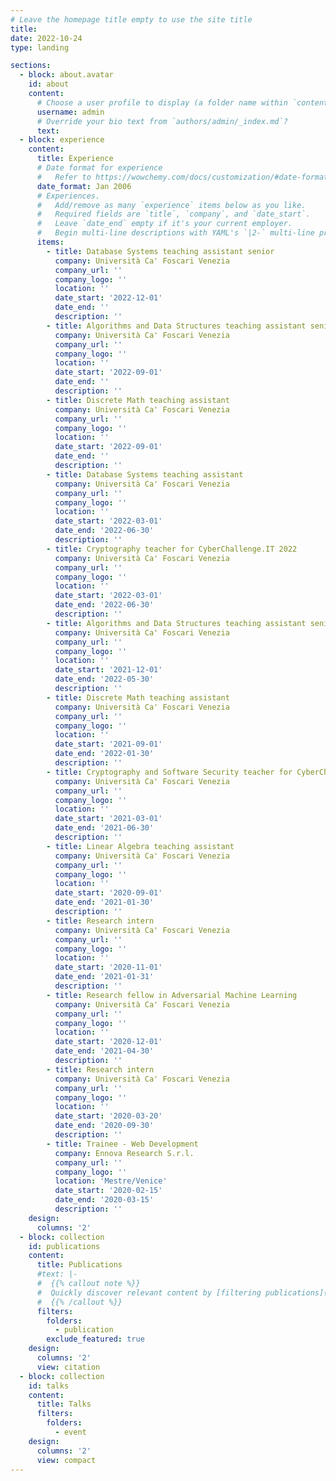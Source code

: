 ```yaml
---
# Leave the homepage title empty to use the site title
title:
date: 2022-10-24
type: landing

sections:
  - block: about.avatar
    id: about
    content:
      # Choose a user profile to display (a folder name within `content/authors/`)
      username: admin
      # Override your bio text from `authors/admin/_index.md`?
      text:
  - block: experience
    content:
      title: Experience
      # Date format for experience
      #   Refer to https://wowchemy.com/docs/customization/#date-format
      date_format: Jan 2006
      # Experiences.
      #   Add/remove as many `experience` items below as you like.
      #   Required fields are `title`, `company`, and `date_start`.
      #   Leave `date_end` empty if it's your current employer.
      #   Begin multi-line descriptions with YAML's `|2-` multi-line prefix.
      items:
        - title: Database Systems teaching assistant senior
          company: Università Ca' Foscari Venezia
          company_url: ''
          company_logo: ''
          location: ''
          date_start: '2022-12-01'
          date_end: ''
          description: ''
        - title: Algorithms and Data Structures teaching assistant senior
          company: Università Ca' Foscari Venezia
          company_url: ''
          company_logo: ''
          location: ''
          date_start: '2022-09-01'
          date_end: ''
          description: ''
        - title: Discrete Math teaching assistant
          company: Università Ca' Foscari Venezia
          company_url: ''
          company_logo: ''
          location: ''
          date_start: '2022-09-01'
          date_end: ''
          description: ''
        - title: Database Systems teaching assistant
          company: Università Ca' Foscari Venezia
          company_url: ''
          company_logo: ''
          location: ''
          date_start: '2022-03-01'
          date_end: '2022-06-30'
          description: ''
        - title: Cryptography teacher for CyberChallenge.IT 2022
          company: Università Ca' Foscari Venezia
          company_url: ''
          company_logo: ''
          location: ''
          date_start: '2022-03-01'
          date_end: '2022-06-30'
          description: ''
        - title: Algorithms and Data Structures teaching assistant senior
          company: Università Ca' Foscari Venezia
          company_url: ''
          company_logo: ''
          location: ''
          date_start: '2021-12-01'
          date_end: '2022-05-30'
          description: ''
        - title: Discrete Math teaching assistant
          company: Università Ca' Foscari Venezia
          company_url: ''
          company_logo: ''
          location: ''
          date_start: '2021-09-01'
          date_end: '2022-01-30'
          description: ''
        - title: Cryptography and Software Security teacher for CyberChallenge.IT 2021
          company: Università Ca' Foscari Venezia
          company_url: ''
          company_logo: ''
          location: ''
          date_start: '2021-03-01'
          date_end: '2021-06-30'
          description: ''
        - title: Linear Algebra teaching assistant
          company: Università Ca' Foscari Venezia
          company_url: ''
          company_logo: ''
          location: ''
          date_start: '2020-09-01'
          date_end: '2021-01-30'
          description: ''
        - title: Research intern
          company: Università Ca' Foscari Venezia
          company_url: ''
          company_logo: ''
          location: ''
          date_start: '2020-11-01'
          date_end: '2021-01-31'
          description: ''
        - title: Research fellow in Adversarial Machine Learning
          company: Università Ca' Foscari Venezia
          company_url: ''
          company_logo: ''
          location: ''
          date_start: '2020-12-01'
          date_end: '2021-04-30'
          description: ''
        - title: Research intern
          company: Università Ca' Foscari Venezia
          company_url: ''
          company_logo: ''
          location: ''
          date_start: '2020-03-20'
          date_end: '2020-09-30'
          description: ''
        - title: Trainee - Web Development
          company: Ennova Research S.r.l. 
          company_url: ''
          company_logo: ''
          location: 'Mestre/Venice'
          date_start: '2020-02-15'
          date_end: '2020-03-15'
          description: ''
    design:
      columns: '2'
  - block: collection
    id: publications
    content:
      title: Publications
      #text: |-
      #  {{% callout note %}}
      #  Quickly discover relevant content by [filtering publications](./publication/).
      #  {{% /callout %}}
      filters:
        folders:
          - publication
        exclude_featured: true
    design:
      columns: '2'
      view: citation
  - block: collection
    id: talks
    content:
      title: Talks
      filters:
        folders:
          - event
    design:
      columns: '2'
      view: compact
---
```

